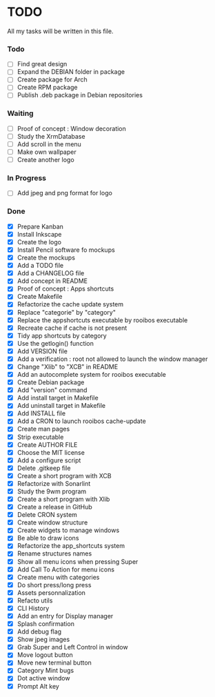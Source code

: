 # TODO
All my tasks will be written in this file.

### Todo
- [ ] Find great design
- [ ] Expand the DEBIAN folder in package
- [ ] Create package for Arch
- [ ] Create RPM package
- [ ] Publish .deb package in Debian repositories

### Waiting
- [ ] Proof of concept : Window decoration
- [ ] Study the XrmDatabase
- [ ] Add scroll in the menu
- [ ] Make own wallpaper
- [ ] Create another logo

### In Progress
- [ ] Add jpeg and png format for logo

### Done
- [X] Prepare Kanban
- [X] Install Inkscape
- [X] Create the logo
- [X] Install Pencil software fo mockups
- [X] Create the mockups
- [X] Add a TODO file
- [X] Add a CHANGELOG file
- [X] Add concept in README
- [X] Proof of concept : Apps shortcuts
- [X] Create Makefile
- [X] Refactorize the cache update system
- [X] Replace "categorie" by "category"
- [X] Replace the appshortcuts executable by rooibos executable
- [X] Recreate cache if cache is not present
- [X] Tidy app shortcuts by category
- [X] Use the getlogin() function
- [X] Add VERSION file
- [X] Add a verification : root not allowed to launch the window manager
- [X] Change "Xlib" to "XCB" in README
- [X] Add an autocomplete system for rooibos executable
- [X] Create Debian package
- [X] Add "version" command
- [X] Add install target in Makefile
- [X] Add uninstall target in Makefile
- [X] Add INSTALL file
- [X] Add a CRON to launch rooibos cache-update
- [X] Create man pages
- [X] Strip executable
- [X] Create AUTHOR FILE
- [X] Choose the MIT license
- [X] Add a configure script
- [X] Delete .gitkeep file
- [X] Create a short program with XCB
- [X] Refactorize with Sonarlint
- [X] Study the 9wm program
- [X] Create a short program with Xlib
- [X] Create a release in GitHub
- [X] Delete CRON system
- [X] Create window structure
- [X] Create widgets to manage windows
- [X] Be able to draw icons
- [X] Refactorize the app_shortcuts system
- [X] Rename structures names
- [X] Show all menu icons when pressing Super
- [X] Add Call To Action for menu icons
- [X] Create menu with categories
- [X] Do short press/long press
- [X] Assets personnalization
- [X] Refacto utils
- [X] CLI History
- [X] Add an entry for Display manager
- [X] Splash confirmation
- [X] Add debug flag
- [X] Show jpeg images
- [X] Grab Super and Left Control in window
- [X] Move logout button
- [X] Move new terminal button
- [X] Category Mint bugs
- [X] Dot active window
- [X] Prompt Alt key
